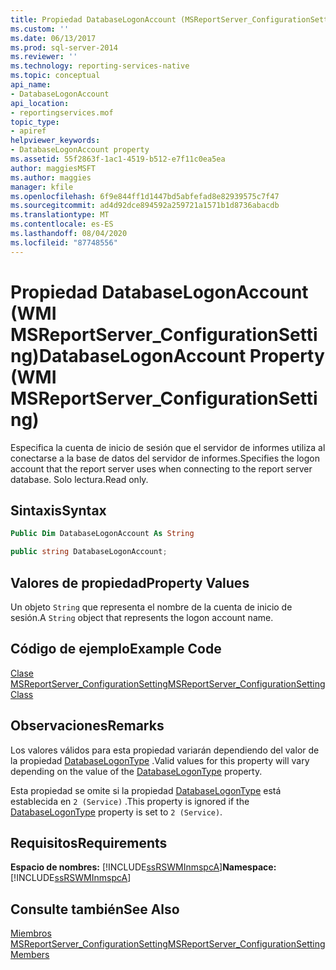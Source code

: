 ```yaml
---
title: Propiedad DatabaseLogonAccount (MSReportServer_ConfigurationSetting de WMI) | Microsoft Docs
ms.custom: ''
ms.date: 06/13/2017
ms.prod: sql-server-2014
ms.reviewer: ''
ms.technology: reporting-services-native
ms.topic: conceptual
api_name:
- DatabaseLogonAccount
api_location:
- reportingservices.mof
topic_type:
- apiref
helpviewer_keywords:
- DatabaseLogonAccount property
ms.assetid: 55f2863f-1ac1-4519-b512-e7f11c0ea5ea
author: maggiesMSFT
ms.author: maggies
manager: kfile
ms.openlocfilehash: 6f9e844ff1d1447bd5abfefad8e82939575c7f47
ms.sourcegitcommit: ad4d92dce894592a259721a1571b1d8736abacdb
ms.translationtype: MT
ms.contentlocale: es-ES
ms.lasthandoff: 08/04/2020
ms.locfileid: "87748556"
---
```

# <a name="databaselogonaccount-property-wmi-msreportserver_configurationsetting"></a><span data-ttu-id="1f7e0-102">Propiedad DatabaseLogonAccount (WMI MSReportServer_ConfigurationSetting)</span><span class="sxs-lookup"><span data-stu-id="1f7e0-102">DatabaseLogonAccount Property (WMI MSReportServer_ConfigurationSetting)</span></span>
  <span data-ttu-id="1f7e0-103">Especifica la cuenta de inicio de sesión que el servidor de informes utiliza al conectarse a la base de datos del servidor de informes.</span><span class="sxs-lookup"><span data-stu-id="1f7e0-103">Specifies the logon account that the report server uses when connecting to the report server database.</span></span> <span data-ttu-id="1f7e0-104">Solo lectura.</span><span class="sxs-lookup"><span data-stu-id="1f7e0-104">Read only.</span></span>  
  
## <a name="syntax"></a><span data-ttu-id="1f7e0-105">Sintaxis</span><span class="sxs-lookup"><span data-stu-id="1f7e0-105">Syntax</span></span>  
  
```vb  
Public Dim DatabaseLogonAccount As String  
```  
  
```csharp  
public string DatabaseLogonAccount;  
```  
  
## <a name="property-values"></a><span data-ttu-id="1f7e0-106">Valores de propiedad</span><span class="sxs-lookup"><span data-stu-id="1f7e0-106">Property Values</span></span>  
 <span data-ttu-id="1f7e0-107">Un objeto `String` que representa el nombre de la cuenta de inicio de sesión.</span><span class="sxs-lookup"><span data-stu-id="1f7e0-107">A `String` object that represents the logon account name.</span></span>  
  
## <a name="example-code"></a><span data-ttu-id="1f7e0-108">Código de ejemplo</span><span class="sxs-lookup"><span data-stu-id="1f7e0-108">Example Code</span></span>  
 [<span data-ttu-id="1f7e0-109">Clase MSReportServer_ConfigurationSetting</span><span class="sxs-lookup"><span data-stu-id="1f7e0-109">MSReportServer_ConfigurationSetting Class</span></span>](msreportserver-configurationsetting-class.md)  
  
## <a name="remarks"></a><span data-ttu-id="1f7e0-110">Observaciones</span><span class="sxs-lookup"><span data-stu-id="1f7e0-110">Remarks</span></span>  
 <span data-ttu-id="1f7e0-111">Los valores válidos para esta propiedad variarán dependiendo del valor de la propiedad [DatabaseLogonType](configurationsetting-property-databaselogontype.md) .</span><span class="sxs-lookup"><span data-stu-id="1f7e0-111">Valid values for this property will vary depending on the value of the [DatabaseLogonType](configurationsetting-property-databaselogontype.md) property.</span></span>  
  
 <span data-ttu-id="1f7e0-112">Esta propiedad se omite si la propiedad [DatabaseLogonType](configurationsetting-property-databaselogontype.md) está establecida en `2 (Service)` .</span><span class="sxs-lookup"><span data-stu-id="1f7e0-112">This property is ignored if the [DatabaseLogonType](configurationsetting-property-databaselogontype.md) property is set to `2 (Service)`.</span></span>  
  
## <a name="requirements"></a><span data-ttu-id="1f7e0-113">Requisitos</span><span class="sxs-lookup"><span data-stu-id="1f7e0-113">Requirements</span></span>  
 <span data-ttu-id="1f7e0-114">**Espacio de nombres:** [!INCLUDE[ssRSWMInmspcA](../../includes/ssrswminmspca-md.md)]</span><span class="sxs-lookup"><span data-stu-id="1f7e0-114">**Namespace:** [!INCLUDE[ssRSWMInmspcA](../../includes/ssrswminmspca-md.md)]</span></span>  
  
## <a name="see-also"></a><span data-ttu-id="1f7e0-115">Consulte también</span><span class="sxs-lookup"><span data-stu-id="1f7e0-115">See Also</span></span>  
 [<span data-ttu-id="1f7e0-116">Miembros MSReportServer_ConfigurationSetting</span><span class="sxs-lookup"><span data-stu-id="1f7e0-116">MSReportServer_ConfigurationSetting Members</span></span>](msreportserver-configurationsetting-members.md)  
  
  
